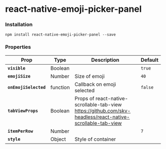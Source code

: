 # react-native-emoji-picker-panel
### Installation 
```npm install react-native-emoji-picker-panel --save```
### Properties
| Prop | Type | Description | Default |
|---|---|---|---|
|**`visible`**|Boolean||`true`|
|**`emojiSize`**|Number|Size of emoji|`40`|
|**`onEmojiSelected`**|function|Callback on emoji selected|`false`|
|**`tabViewProps`**|Boolean|Props of react-native-scrollable-tab-view https://github.com/skv-headless/react-native-scrollable-tab-view||
|**`itemPerRow`**|Number||`7`|
|**`style`**|Object|Style of container||

